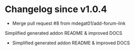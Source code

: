 # Changelog since v1.0.4
- Merge pull request #8 from mdegat01/add-forum-link

Simplified generated addon README & improved DOCS 
- Simplified generated addon README & improved DOCS 
